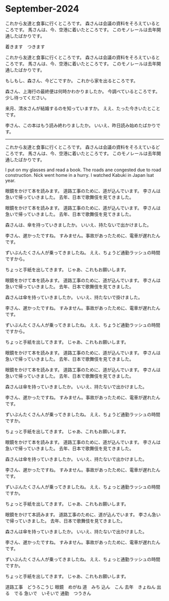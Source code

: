 # September-2024

これから友達と食事に行くところです。
森さんは会議の資料をそろえているところです。
馬さんは、今、空港に着いたところです。
このモノレールは去年開通したばかりです。

着きます　つきます

これから友達と食事に行くところです。
森さんは会議の資料をそろえているところです。
馬さんは、今、空港に着いたところです。
このモノレールは去年開通したばかりです。

もしもし、森さん、今どこですか。
これから家を出るところです。

森さん、上海行の最終便は何時かわかりましたか。
今調べているところです。少し待ってください。

来月、清水さんが結婚するのを知っていますか。
ええ、たった今きいたとことです。

李さん、この本はもう読み終わりましたか。
いいえ、昨日読み始めたばかりです。

---

これから友達と食事に行くところです。
森さんは会議の資料をそろえているどころです。
馬さんは、今、空港に着いたところです。
このモノレールは去年開通したばかりです。

I put on my glasses and read a book.
The roads ane congested due to road construction.
Nick went home in a hurry.
I watched Kabuki in Japan lsat year.

眼鏡をかけて本を読みます。
道路工事のために、道が込んでいます。
李さんは急いで帰っていきました。
去年、日本で歌舞伎を見てきました。

眼鏡をかけて本を読みます。
道路工事のために、道が込んでいます。
李さんは急いで帰っていきました。
去年、日本で歌舞伎を見てきました。

森さんは、傘を持っていきましたか。
いいえ、持たないで出かけました。

李さん、遅かったですね。
すみません。事故があったために、電車が遅れたんです。

ずいぶんたくさん人が乗ってきましたね。
ええ、ちょうど通勤ラッシュの時間ですから。

ちょっと手紙を出してきます。
じゃあ、これもお願いします。

眼鏡をかけて本を読みます。
道路工事のために、道が込んでいます。
李さんは急いで帰っていきました。
去年、日本で歌舞伎を見てきました。

森さんは傘を持っていきましたか。
いいえ、持たないで掛けました。

李さん、遅かったですね。
すみません。事故があったために、電車が遅れたんです。

ずいぶんたくさん人が乗ってきましたね。
ええ、ちょうど通勤ラッシュの時間ですから。

ちょっと手紙を出してきます。
じゃあ、これもお願いします。

眼鏡をかけて本を読みます。
道路工事のために、道が込んでいます。
李さんは急いで帰っていきました。
去年、日本で歌舞伎を見てきました。

眼鏡をかけて本を読みます。
道路工事のために、道が込んでいます。
李さんは急いで帰っていきました。
去年、日本で歌舞伎を見てきました。

森さんは傘を持っていきましたか。
いいえ、持たないで出かけました。

李さん、遅かったですね。
すみません。事故があったために、電車が遅れたんです。

ずいぶんたくさん人が乗ってきましたね。
ええ、ちょうど通勤ラッシュの時間ですか。

ちょっと手紙を出してきます。
じゃあ、これもお願いします。

眼鏡をかけて本を読みます。
道路工事のために、道が込んでいます。
李さんは急いで帰っていきました。
去年、日本で歌舞伎を見てきました。

森さんは傘を持っていきましたか。
いいえ、持たないで出かけました。

李さん、遅かったですね。
すみません。事故があったために、電車が遅れたんです。

ずいぶんたくさん人が乗ってきましたね。
ええ、ちょっと通勤ラッシュの時間ですか。

ちょっと手紙を出してきます。
じゃあ、これもお願いします。

眼鏡をかけて本読みます。
道路工事のために、道が込んでいます。
李さん急いで帰っていきました。
去年、日本で歌舞伎を見てきました。

森さんは傘を持っていきましたか。
いいえ、持たないで出かけました。

李さん、遅かったですね。
すみません。事故があったために、電車が遅れたんです。

ずいぶんたくさん人が乗ってきましたね。
ええ、ちょっと通勤ラッシュの時間ですか。

ちょっと手紙を出してきます。
じゃあ、これもお願いします。

道路工事　どうろこうじ
眼鏡　めがね
道　みち
込ん　こん
去年　きょねん
出る　でる
急いで　いそいで
通勤　つうきん
